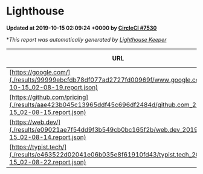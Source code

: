 
# Lighthouse

**Updated at 2019-10-15 02:09:24 +0000 by [CircleCI #7530](https://circleci.com/gh/ItinerisLtd/lighthouse-keeper-example/7530)**

**This report was automatically generated by [Lighthouse Keeper](https://github.com/itinerisltd/lighthouse-keeper)*

| URL | Performance | Accessibility | Best Practices | SEO | PWA | Updated At |
| --- | --- | --- | --- | --- | --- | --- |
| [https://google.com/](./results/99999ebcfdb78df077ad2727fd00969f/www.google.com_2019-10-15_02-08-19.report.json) | 0.92 | 0.86 | 0.93 | 0.82 | 0.56 | 2019-10-15T02:08:19.624Z |
| [https://github.com/pricing](./results/aae423b045c13965ddf45c696df2484d/github.com_2019-10-15_02-08-15.report.json) | 0.7 | 0.93 | 0.93 | 0.92 | 0.56 | 2019-10-15T02:08:15.466Z |
| [https://web.dev/](./results/e09021ae7f54dd9f3b549cb0bc165f2b/web.dev_2019-10-15_02-08-14.report.json) | 0.85 | 0.9 | 1 | 0.96 | 1 | 2019-10-15T02:08:14.522Z |
| [https://typist.tech/](./results/e463522d02041e06b035e8f61910fd43/typist.tech_2019-10-15_02-08-22.report.json) |  |  |  |  |  | 2019-10-15T02:08:22.323Z |
